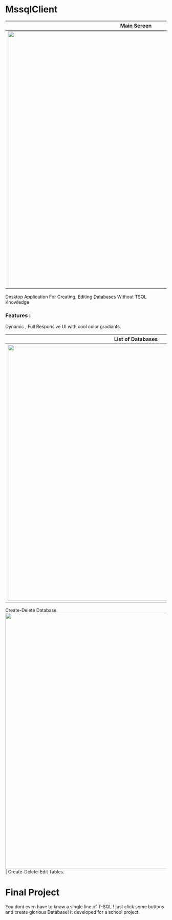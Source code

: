 # MssqlClient
Main Screen       | 
------------|
<img src="https://cdn.pbrd.co/images/HnCWLnl.png" width="800">  |
Desktop Application For Creating, Editing Databases Without TSQL Knowledge
### Features :
Dynamic , Full Responsive UI with cool color gradiants.
 
List of Databases      | 
------------|
<img src="https://cdn.pbrd.co/images/HnD1jEx.png" width="800">  |
Create-Delete Database.
<img src="https://cdn.pbrd.co/images/HnCZ9Qv.png" width="800">  |
Create-Delete-Edit Tables.

# Final Project #
You dont even have to know a single line of T-SQL ! just click some buttons and create glorious Database!
It developed for a school project.
